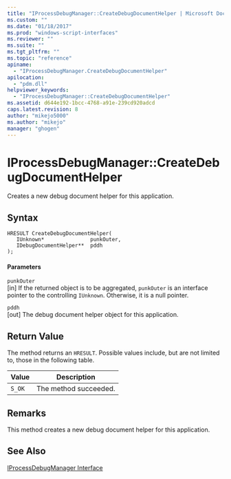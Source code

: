 ```yaml
---
title: "IProcessDebugManager::CreateDebugDocumentHelper | Microsoft Docs"
ms.custom: ""
ms.date: "01/18/2017"
ms.prod: "windows-script-interfaces"
ms.reviewer: ""
ms.suite: ""
ms.tgt_pltfrm: ""
ms.topic: "reference"
apiname: 
  - "IProcessDebugManager.CreateDebugDocumentHelper"
apilocation: 
  - "pdm.dll"
helpviewer_keywords: 
  - "IProcessDebugManager::CreateDebugDocumentHelper"
ms.assetid: d644e192-1bcc-4768-a91e-239cd920adcd
caps.latest.revision: 8
author: "mikejo5000"
ms.author: "mikejo"
manager: "ghogen"
---
```

# IProcessDebugManager::CreateDebugDocumentHelper
Creates a new debug document helper for this application.  
  
## Syntax  
  
```  
HRESULT CreateDebugDocumentHelper(  
   IUnknown*               punkOuter,  
   IDebugDocumentHelper**  pddh  
);  
```  
  
#### Parameters  
 `punkOuter`  
 [in] If the returned object is to be aggregated, `punkOuter` is an interface pointer to the controlling `IUnknown`. Otherwise, it is a null pointer.  
  
 `pddh`  
 [out] The debug document helper object for this application.  
  
## Return Value  
 The method returns an `HRESULT`. Possible values include, but are not limited to, those in the following table.  
  
|Value|Description|  
|-----------|-----------------|  
|`S_OK`|The method succeeded.|  
  
## Remarks  
 This method creates a new debug document helper for this application.  
  
## See Also  
 [IProcessDebugManager Interface](../../winscript/reference/iprocessdebugmanager-interface.md)